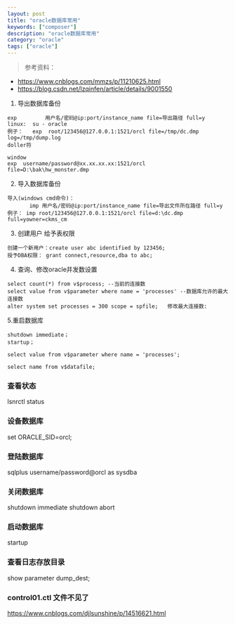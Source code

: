 ```yaml
---
layout: post
title: "oracle数据库常用"
keywords: ["composer"]
description: "oracle数据库常用"
category: "oracle"
tags: ["oracle"]
---
```


> 参考资料：
- https://www.cnblogs.com/mmzs/p/11210625.html
- https://blog.csdn.net/lzqinfen/article/details/9001550

1. 导出数据库备份
```
exp 		用户名/密码@ip:port/instance_name file=导出路径 full=y
linux:  su - oracle
例子：   exp  root/123456@127.0.0.1:1521/orcl file=/tmp/dc.dmp log=/tmp/dump.log    
doller符

window
exp  username/password@xx.xx.xx.xx:1521/orcl file=D:\bak\hw_monster.dmp
````

2.  导入数据库备份
```
导入(windows cmd命令)：
       imp 用户名/密码@ip:port/instance_name file=导出文件所在路径 full=y
例子： imp root/123456@127.0.0.1:1521/orcl file=d:\dc.dmp full=yowner=ckms_cm
```

3. 创建用户  给予表权限
```
创建一个新用户：create user abc identified by 123456;
授予DBA权限： grant connect,resource,dba to abc;
```

4. 查询、修改oracle并发数设置
```
select count(*) from v$process; --当前的连接数
select value from v$parameter where name = 'processes' --数据库允许的最大连接数
alter system set processes = 300 scope = spfile;   修改最大连接数:
```

5.重启数据库
```
shutdown immediate；
startup；

select value from v$parameter where name = 'processes';

select name from v$datafile;
```

### 查看状态
lsnrctl status

### 设备数据库
set ORACLE_SID=orcl;

### 登陆数据库
sqlplus username/password@orcl   as sysdba

### 关闭数据库
shutdown immediate
shutdown abort

### 启动数据库
startup

### 查看日志存放目录
show parameter dump_dest;

### control01.ctl 文件不见了
https://www.cnblogs.com/djlsunshine/p/14516621.html


